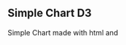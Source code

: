## Simple Chart D3

Simple Chart made with html and <svg> tag with the use of d3 library. I created DUMMY_DATA for this project which displays charts. There is a scaling functions X axis and Y axis. The height and the width had been coded dynamically. A function setTimeout() had been added to explain the importance of .selectAll from d3 library. 
